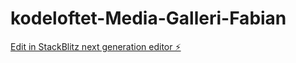 # kodeloftet-Media-Galleri-Fabian

[Edit in StackBlitz next generation editor ⚡️](https://stackblitz.com/~/github.com/FabAlien/kodeloftet-Media-Galleri-Fabian)